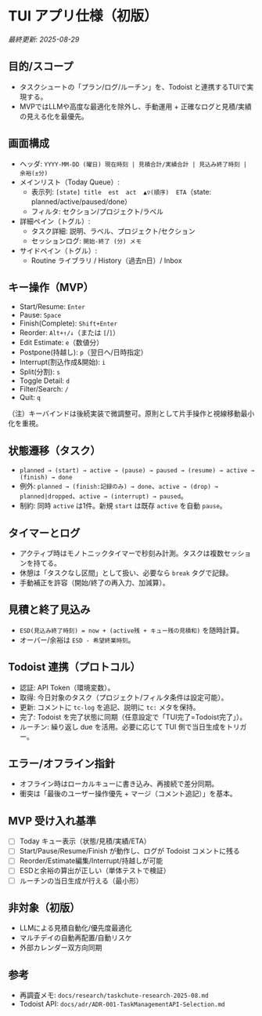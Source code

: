 # TUI アプリ仕様（初版）

*最終更新: 2025-08-29*

## 目的/スコープ
- タスクシュートの「プラン/ログ/ルーチン」を、Todoist と連携するTUIで実現する。
- MVPではLLMや高度な最適化を除外し、手動運用 + 正確なログと見積/実績の見える化を最優先。

## 画面構成
- ヘッダ: `YYYY-MM-DD (曜日) 現在時刻 | 見積合計/実績合計 | 見込み終了時刻 | 余裕(±分)`
- メインリスト（Today Queue）:
  - 表示列: `[state] title  est  act  ▲▽(順序)  ETA`（state: planned/active/paused/done）
  - フィルタ: セクション/プロジェクト/ラベル
- 詳細ペイン（トグル）:
  - タスク詳細: 説明、ラベル、プロジェクト/セクション
  - セッションログ: `開始-終了 (分) メモ`
- サイドペイン（トグル）:
  - Routine ライブラリ / History（過去n日）/ Inbox

## キー操作（MVP）
- Start/Resume: `Enter`
- Pause: `Space`
- Finish(Complete): `Shift+Enter`
- Reorder: `Alt+↑/↓`（または `[`/`]`）
- Edit Estimate: `e`（数値分）
- Postpone(持越し): `p`（翌日へ/日時指定）
- Interrupt(割込作成&開始): `i`
- Split(分割): `s`
- Toggle Detail: `d`
- Filter/Search: `/`
- Quit: `q`

（注）キーバインドは後続実装で微調整可。原則として片手操作と視線移動最小化を重視。

## 状態遷移（タスク）
- `planned → (start) → active → (pause) → paused → (resume) → active → (finish) → done`
- 例外: `planned → (finish:記録のみ) → done`、`active → (drop) → planned|dropped`、`active → (interrupt) → paused`。
- 制約: 同時 `active` は1件。新規 `start` は既存 `active` を自動 `pause`。

## タイマーとログ
- アクティブ時はモノトニックタイマーで秒刻み計測。タスクは複数セッションを持てる。
- 休憩は「タスクなし区間」として扱い、必要なら `break` タグで記録。
- 手動補正を許容（開始/終了の再入力、加減算）。

## 見積と終了見込み
- `ESD(見込み終了時刻) = now + (active残 + キュー残の見積和)` を随時計算。
- オーバー/余裕は `ESD - 希望終業時刻`。

## Todoist 連携（プロトコル）
- 認証: API Token（環境変数）。
- 取得: 今日対象のタスク（プロジェクト/フィルタ条件は設定可能）。
- 更新: コメントに `tc-log` を追記、説明に `tc:` メタを保持。
- 完了: Todoist を完了状態に同期（任意設定で「TUI完了=Todoist完了」）。
- ルーチン: 繰り返し due を活用。必要に応じて TUI 側で当日生成をトリガー。

## エラー/オフライン指針
- オフライン時はローカルキューに書き込み、再接続で差分同期。
- 衝突は「最後のユーザー操作優先 + マージ（コメント追記）」を基本。

## MVP 受け入れ基準
- [ ] Today キュー表示（状態/見積/実績/ETA）
- [ ] Start/Pause/Resume/Finish が動作し、ログが Todoist コメントに残る
- [ ] Reorder/Estimate編集/Interrupt/持越しが可能
- [ ] ESDと余裕の算出が正しい（単体テストで検証）
- [ ] ルーチンの当日生成が行える（最小形）

## 非対象（初版）
- LLMによる見積自動化/優先度最適化
- マルチデイの自動再配置/自動リスケ
- 外部カレンダー双方向同期

## 参考
- 再調査メモ: `docs/research/taskchute-research-2025-08.md`
- Todoist API: `docs/adr/ADR-001-TaskManagementAPI-Selection.md`

